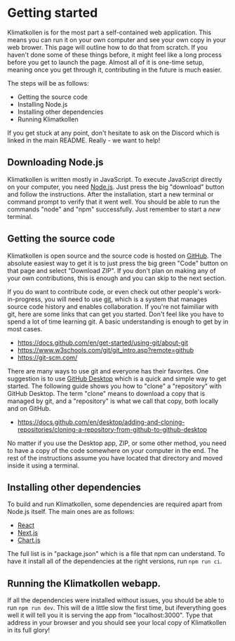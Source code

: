 # Getting started

Klimatkollen is for the most part a self-contained web application. This means you can run it on your own computer and see your own copy in your web brower. This page will outline how to do that from scratch. If you haven't done some of these things before, it might feel like a long process before you get to launch the page. Almost all of it is one-time setup, meaning once you get through it, contributing in the future is much easier.

The steps will be as follows:

 * Getting the source code
 * Installing Node.js
 * Installing other dependencies
 * Running Klimatkollen

If you get stuck at any point, don't hesitate to ask on the Discord which is linked in the main README. Really - we want to help!

## Downloading Node.js

Klimatkollen is written mostly in JavaScript. To execute JavaScript directly on your computer, you need [Node.js](https://nodejs.org/en). Just press the big "download" button and follow the instructions. After the installation, start a new terminal or command prompt to verify that it went well. You should be able to run the commands "node" and "npm" successfully. Just remember to start a *new* terminal.

## Getting the source code

Klimatkollen is open source and the source code is hosted on [GitHub](https://github.com/Klimatbyran/klimatkollen). The absolute easiest way to get it is to just press the big green "Code" button on that page and select "Download ZIP". If you don't plan on making any of your own contributions, this is enough and you can skip to the next section.

If you do want to contribute code, or even check out other people's work-in-progress, you will need to use [git](https://git-scm.com/), which is a system that manages source code history and enables collaboration. If you're not faimiliar with git, here are some links that can get you started. Don't feel like you have to spend a lot of time learning git. A basic understanding is enough to get by in most cases.

 * https://docs.github.com/en/get-started/using-git/about-git
 * https://www.w3schools.com/git/git_intro.asp?remote=github
 * https://git-scm.com/

There are many ways to use git and everyone has their favorites. One suggestion is to use [GitHub Desktop](https://docs.github.com/en/desktop) which is a quick and simple way to get started. The following guide shows you how to "clone" a "repository" with GitHub Desktop. The term "clone" means to download a copy that is managed by git, and a "repository" is what we call that copy, both locally and on GitHub.

 * https://docs.github.com/en/desktop/adding-and-cloning-repositories/cloning-a-repository-from-github-to-github-desktop

No matter if you use the Desktop app, ZIP, or some other method, you need to have a copy of the code somewhere on your computer in the end. The rest of the instructions assume you have located that directory and moved inside it using a terminal. 

## Installing other dependencies

To build and run Klimatkollen, some dependencies are required apart from Node.js itself. The main ones are as follows: 

 * [React](https://react.dev/)
 * [Next.js](https://nextjs.org/)
 * [Chart.js](https://www.chartjs.org/)

The full list is in "package.json" which is a file that npm can understand. To have it install all of the dependencies at the right versions, run `npm run ci`.

## Running the Klimatkollen webapp. 

If all the dependencies were installed without issues, you should be able to run `npm run dev`. This will de a little slow the first time, but ifeverything goes well it will tell you it is serving the app from "localhost:3000". Type that address in your browser and you should see your local copy of Klimatkollen in its full glory!